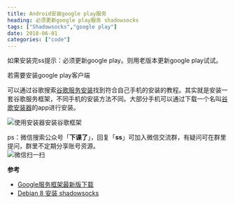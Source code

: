 ```yaml
---
title: Android安装google play服务
heading: 必须更新google play服务 shadowsocks
tags: ["Shadowsocks","google play"]
date: 2018-06-01
categories: ["code"]
---
```


如果安装完ss提示：必须更新google play。则用老版本更新google play试试。



若需要安装google play客户端


可以通过谷歌搜索[谷歌服务安装](https://www.google.com/search?newwindow=1&ei=srkfW_mpJ-au0gL39YiQDw&q=%E8%B0%B7%E6%AD%8C%E6%9C%8D%E5%8A%A1%E5%AE%89%E8%A3%85)找到符合自己手机的安装的教程。其实就是安装一套谷歌服务框架，不同手机的安装方法不同。大部分手机可以通过下载一个名叫[谷歌安装器](http://www.wandoujia.com/apps-com.ericxiang.googleinstaller)的app进行安装。

![使用安装器安装谷歌框架](https://i.loli.net/2018/07/04/5b3cb2558ee8a.jpg)

ps：微信搜索公众号「**下课了**」，回复「**ss**」可加入微信交流群，有疑问可在群里提问，群里不定期分享账号资源。  
![微信扫一扫](https://gitee.com/smile365/blogimg/raw/master/sxy91/1582087774482.png)

**参考**
- [Google服务框架最新版下载](http://www.ifanr.com/app/693456)
- [Debian 8 安装 shadowsocks](https://blog.csdn.net/B0rn_T0_W1n/article/details/52663434)

